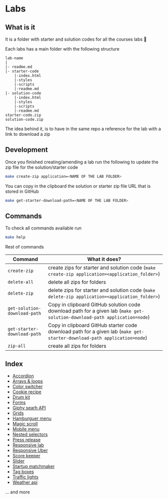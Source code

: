# Labs

## What is it

It is a folder with starter and solution codes for all the courses labs 🧪

Each labs has a main folder with the following structure

```text
lab-name
|
|- readme.md
|- starter-code
    |-index.html
    |-styles
    |-scripts
    |-readme.md
|- solution-code
    |-index.html
    |-styles
    |-scripts
    |-readme.md
starter-code.zip
solution-code.zip
```

The idea behind it, is to have in the same repo a reference for the lab with a link to download a zip

## Development

Once you finished creating/amending a lab run the following to update the zip file for the solution/starter code

```sh
make create-zip application=<NAME OF THE LAB FOLDER>
```

You can copy in the clipboard the solution or starter zip file URL that is stored in GitHub

```sh
make get-starter-download-path=<NAME OF THE LAB FOLDER>
```

## Commands

To check all commands available run

```sh
make help
```

Rest of commands

| Command                      | What it does?                                                                                                             |
| ---------------------------- | ------------------------------------------------------------------------------------------------------------------------- |
| `create-zip`                 | create zips for starter and solution code (`make create-zip application=<application_folder>`)                            |
| `delete-all`                 | delete all zips for folders                                                                                               |
| `delete-zip`                 | delete zips for starter and solution code (`make delete-zip application=<application_folder>`)                            |
| `get-solution-download-path` | Copy in clipboard GitHub solution code download path for a given lab (`make get-solution-download-path application=node`) |
| `get-starter-download-path`  | Copy in clipboard GitHub starter code download path for a given lab (`make get-starter-download-path application=node`)   |
| `zip-all`                    | create all zips for folders                                                                                               |

## Index

- [Accordion](./accordion)
- [Arrays & loops](./array-loops)
- [Color switcher](./color-switcher)
- [Cookie recipe](./cookie-recipe)
- [Drum kit](./drum-kit)
- [Forms](./forms)
- [Giphy searh API](./giphy-search-api)
- [Grids](./grid)
- [Hamburguer menu](./hamburguer-menu)
- [Magic scroll](./magic-scroll)
- [Mobile menu](./mobile-menu)
- [Nested selectors](./nested-selectors)
- [Press release](./press-release)
- [Responsive lab](./responsive-lab)
- [Responsive Uber](./responsive-uber)
- [Score keeper](./score-keeper)
- [Slider](./slider)
- [Startup matchmaker](./startup-matchmaker)
- [Tag boxes](./tag-boxes)
- [Traffic lights](./traffic-lights)
- [Weather api](./weather-api)

... and more
